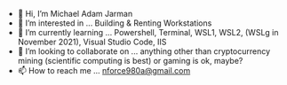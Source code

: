 - 👋 Hi, I’m Michael Adam Jarman
- 👀 I’m interested in ...
Building & Renting Workstations
- 🌱 I’m currently learning ...
Powershell, Terminal, WSL1, WSL2, (WSLg in November 2021), Visual Studio Code, IIS
- 💞️ I’m looking to collaborate on ...
anything other than cryptocurrency mining (scientific computing is best) or gaming is ok, maybe?
- 📫 How to reach me ...
nforce980a@gmail.com

<!---
atomicrulez/atomicrulez is a ✨ special ✨ repository because its `README.md` (this file) appears on your GitHub profile.
You can click the Preview link to take a look at your changes.
--->

